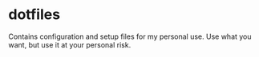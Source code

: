 # dotfiles
Contains configuration and setup files for my personal use. Use what you want, but use it at your personal risk.
